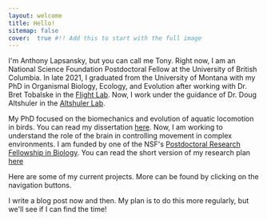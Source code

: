 ```yaml
---
layout: welcome
title: Hello!
sitemap: false
cover:  true #!! Add this to start with the full image
---
```




I'm Anthony Lapsansky, but you can call me Tony. Right now, I am an National Science Foundation Postdoctoral Fellow at the University of British Columbia. In late 2021, I graduated from the University of Montana with my PhD in Organismal Biology, Ecology, and Evolution after working with Dr. Bret Tobalske in the [Flight Lab](http://hs.umt.edu/dbs/flightlab/). Now, I work under the guidance of Dr. Doug Altshuler in the [Altshuler Lab](https://altshuler.zoology.ubc.ca/). 

My PhD focused on the biomechanics and evolution of aquatic locomotion in birds. You can read my dissertation [here](https://scholarworks.umt.edu/cgi/viewcontent.cgi?article=12862&context=etd). Now, I am working to understand the role of the brain in controlling movement in complex environments. I am funded by one of the NSF's [Postdoctoral Research Fellowship in Biology](https://beta.nsf.gov/funding/opportunities/postdoctoral-research-fellowships-biology-prfb). You can read the short version of my research plan [here](https://www.nsf.gov/awardsearch/showAward?AWD_ID=2109873&HistoricalAwards=false)

Here are some of my current projects. More can be found by clicking on the navigation buttons. 

<!--projects-->


I write a blog post now and then. My plan is to do this more regularly, but we'll see if I can find the time!
<!--posts-->

